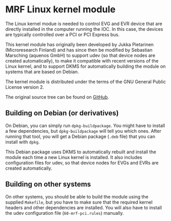 MRF Linux kernel module
=======================

The Linux kernel modue is needed to control EVG and EVR device that are directly
installed in the computer running the IOC. In this case, the devices are
typically controlled over a PCI or PCI Express bus.

This kernel module has originally been developed by Jukka Pietarinen
(Microresearch Finland) and has since then be modified by Sebastian Marsching
(aquenos GmbH) to support udev (so that device nodes are created automatically),
to make it compatible with recent versions of the Linux kernel, and to support
DKMS for automatically building the module on systems that are based on Debian.

The kernel module is distributed under the terms of the GNU General Public
License version 2.

The original source tree can be found on [GitHub](
https://github.com/jpietari/mrf-linux-driver/).


Building on Debian (or derivatives)
-----------------------------------

On Debian, you can simply run `dpkg-buildpackage`. You might have to install a
few dependencies, but `dpkg-buildpackage` will tell you which ones. After
running that tool, you will get a Debian package (`.deb` file) that you can
install with `dpkg`.

This Debian package uses DKMS to automatically rebuilt and install the module
each time a new Linux kernel is installed. It also includes configuration files
for udev, so that device nodes for EVGs and EVRs are created automatically.


Building on other systems
-------------------------

On other systems, you should be able to build the module using the supplied
`Makefile`, but you have to make sure that the required kernel headers and other
dependencies are installed. You will also have to install the udev configuration
file (`60-mrf-pci.rules`) manually.
